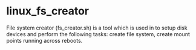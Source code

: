 # linux_fs_creator
File system creator (fs_creator.sh) is a tool which is used in  to setup disk devices and perform the following tasks: create file system, create mount points running across reboots.
